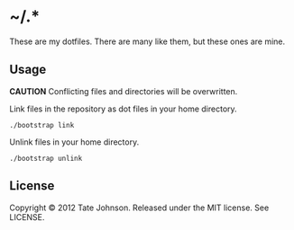 # ~/.*

These are my dotfiles. There are many like them, but these ones are mine.

## Usage

**CAUTION** Conflicting files and directories will be overwritten.

Link files in the repository as dot files in your home directory.

    ./bootstrap link

Unlink files in your home directory.

    ./bootstrap unlink

## License

Copyright © 2012 Tate Johnson. Released under the MIT license. See LICENSE.
